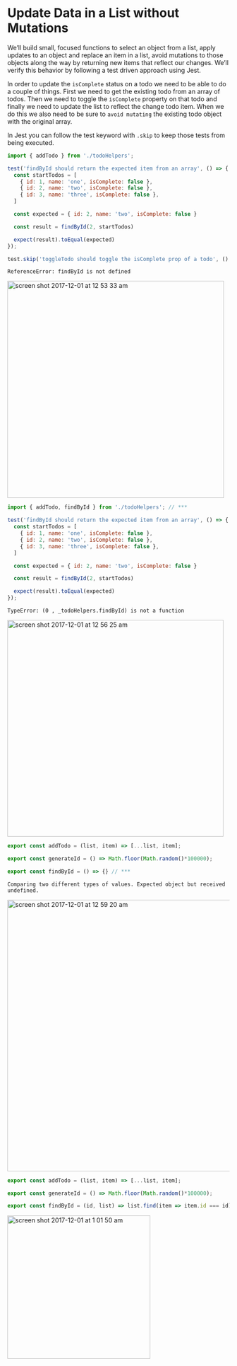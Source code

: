 # Update Data in a List without Mutations

We’ll build small, focused functions to select an object from a list, apply updates to an object and replace an item in a list, avoid mutations to those objects along the way by returning new items that reflect our changes. We’ll verify this behavior by following a test driven approach using Jest.

In order to update the `isComplete` status on a todo we need to be able to do a couple of things. First we need to get the existing todo from an array of todos. Then we need to toggle the `isComplete` property on that todo and finally we need to update the list to reflect the change todo item. When we do this we also need to be sure to `avoid mutating` the existing todo object with the original array.

In Jest you can follow the test keyword with `.skip` to keep those tests from being executed.

````javascript
import { addTodo } from './todoHelpers';

test('findById should return the expected item from an array', () => {
  const startTodos = [
    { id: 1, name: 'one', isComplete: false },
    { id: 2, name: 'two', isComplete: false },
    { id: 3, name: 'three', isComplete: false },
  ]

  const expected = { id: 2, name: 'two', isComplete: false }

  const result = findById(2, startTodos)

  expect(result).toEqual(expected)
});

test.skip('toggleTodo should toggle the isComplete prop of a todo', () => {}); // ***
````
`ReferenceError: findById is not defined`

<img width="491" alt="screen shot 2017-12-01 at 12 53 33 am" src="https://user-images.githubusercontent.com/5876481/33475130-20f47e48-d632-11e7-8808-a2747db6d02c.png">

```javascript
import { addTodo, findById } from './todoHelpers'; // ***

test('findById should return the expected item from an array', () => {
  const startTodos = [
    { id: 1, name: 'one', isComplete: false },
    { id: 2, name: 'two', isComplete: false },
    { id: 3, name: 'three', isComplete: false },
  ]

  const expected = { id: 2, name: 'two', isComplete: false }

  const result = findById(2, startTodos)

  expect(result).toEqual(expected)
});
```

`TypeError: (0 , _todoHelpers.findById) is not a function`

<img width="490" alt="screen shot 2017-12-01 at 12 56 25 am" src="https://user-images.githubusercontent.com/5876481/33475227-80ad4d74-d632-11e7-809b-8225897d992d.png">

```javascript
export const addTodo = (list, item) => [...list, item];

export const generateId = () => Math.floor(Math.random()*100000);

export const findById = () => {} // ***
```

`Comparing two different types of values. Expected object but received undefined.`

<img width="614" alt="screen shot 2017-12-01 at 12 59 20 am" src="https://user-images.githubusercontent.com/5876481/33475335-e82cde38-d632-11e7-82cb-d72ffc884475.png">

```javascript
export const addTodo = (list, item) => [...list, item];

export const generateId = () => Math.floor(Math.random()*100000);

export const findById = (id, list) => list.find(item => item.id === id); // ***
```

<img width="324" alt="screen shot 2017-12-01 at 1 01 50 am" src="https://user-images.githubusercontent.com/5876481/33475531-98b1c282-d633-11e7-8ebb-ed85f9924b03.png">

